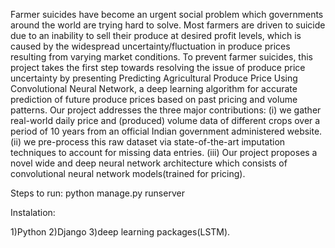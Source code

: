 Farmer suicides have become an urgent social problem which governments around the
world are trying hard to solve. Most farmers are driven to suicide due to an inability to sell
their produce at desired profit levels, which is caused by the widespread
uncertainty/fluctuation in produce prices resulting from varying market conditions. To
prevent farmer suicides, this project takes the first step towards resolving the issue of produce
price uncertainty by presenting Predicting Agricultural Produce Price Using Convolutional
Neural Network, a deep learning algorithm for accurate prediction of future produce prices
based on past pricing and volume patterns. Our project addresses the three major
contributions:
(i) we gather real-world daily price and (produced) volume data of different crops
over a period of 10 years from an official Indian government administered website.
(ii) we pre-process this raw dataset via state-of-the-art imputation techniques to
account for missing data entries.
(iii) Our project proposes a novel wide and deep neural network architecture which
consists of convolutional neural network models(trained for pricing).


Steps to run:
python manage.py runserver

Instalation:

1)Python
2)Django
3)deep learning packages(LSTM).
